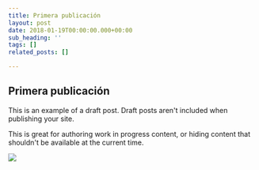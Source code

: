 ```yaml
---
title: Primera publicación
layout: post
date: 2018-01-19T00:00:00.000+00:00
sub_heading: ''
tags: []
related_posts: []

---
```

## Primera publicación

This is an example of a draft post. Draft posts aren't included when publishing your site.

This is great for authoring work in progress content, or hiding content that shouldn't be available at the current time.

![](/uploads/2018/02/17/building.jpg)